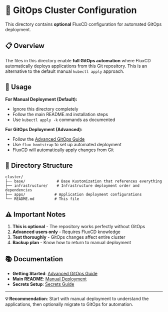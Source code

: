 # 🚀 GitOps Cluster Configuration

This directory contains **optional** FluxCD configuration for automated GitOps deployment. 

## 📋 Overview

The files in this directory enable **full GitOps automation** where FluxCD automatically deploys applications from this Git repository. This is an alternative to the default manual `kubectl apply` approach.

## 🎯 Usage

**For Manual Deployment (Default):**
- Ignore this directory completely
- Follow the main README.md installation steps
- Use `kubectl apply -k` commands as documented

**For GitOps Deployment (Advanced):**
- Follow the [Advanced GitOps Guide](../docs/advanced-gitops.md)
- Use `flux bootstrap` to set up automated deployment
- FluxCD will automatically apply changes from Git

## 📁 Directory Structure

```
cluster/
├── base/              # Base Kustomization that references everything
├── infrastructure/    # Infrastructure deployment order and dependencies  
├── apps/             # Application deployment configurations
└── README.md         # This file
```

## ⚠️ Important Notes

1. **This is optional** - The repository works perfectly without GitOps
2. **Advanced users only** - Requires FluxCD knowledge
3. **Test thoroughly** - GitOps changes affect entire cluster
4. **Backup plan** - Know how to return to manual deployment

## 📚 Documentation

- **Getting Started**: [Advanced GitOps Guide](../docs/advanced-gitops.md)
- **Main README**: [Manual Deployment](../README.md) 
- **Secrets Setup**: [Secrets Guide](../SECRETS_SETUP.md)

---

**💡 Recommendation**: Start with manual deployment to understand the applications, then optionally migrate to GitOps for automation.
